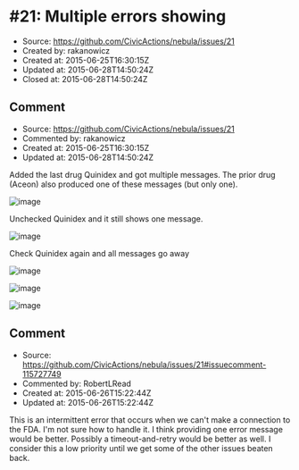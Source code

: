 # #21: Multiple errors showing

* Source: https://github.com/CivicActions/nebula/issues/21
* Created by: rakanowicz
* Created at: 2015-06-25T16:30:15Z
* Updated at: 2015-06-28T14:50:24Z
* Closed at: 2015-06-28T14:50:24Z


## Comment

* Source: https://github.com/CivicActions/nebula/issues/21
* Commented by: rakanowicz
* Created at: 2015-06-25T16:30:15Z
* Updated at: 2015-06-28T14:50:24Z

Added the last drug Quinidex and got multiple messages. The prior drug (Aceon) also produced one of these messages (but only one). 

![image](https://cloud.githubusercontent.com/assets/12954654/8359687/ecbdea7e-1b35-11e5-9e5c-92b49218630e.png)

Unchecked Quinidex and it still shows one message. 

![image](https://cloud.githubusercontent.com/assets/12954654/8359723/23e01748-1b36-11e5-9302-c4b545b44b72.png)



Check Quinidex again and all messages go away

![image](https://cloud.githubusercontent.com/assets/12954654/8359742/3bb11034-1b36-11e5-8925-20327c518015.png)


![image](https://cloud.githubusercontent.com/assets/12954654/8359925/6b5866ce-1b37-11e5-9d57-0efc80107fc7.png)


![image](https://cloud.githubusercontent.com/assets/12954654/8359930/71077bbe-1b37-11e5-8fee-5e78a36c6a01.png)



## Comment

* Source: https://github.com/CivicActions/nebula/issues/21#issuecomment-115727749
* Commented by: RobertLRead
* Created at: 2015-06-26T15:22:44Z
* Updated at: 2015-06-26T15:22:44Z

This is an intermittent error that occurs when we can&apos;t make a connection to the FDA.  I&apos;m not sure how to handle it.  I think providing one error message would be better.  Possibly a timeout-and-retry would be better as well.  I consider this a low priority until we get some of the other issues beaten back.



